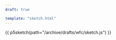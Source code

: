 ```yaml
---
draft: true

template: "sketch.html"
---
```

 {{ p5sketch(path="/archive/drafts/wfc/sketch.js") }}

